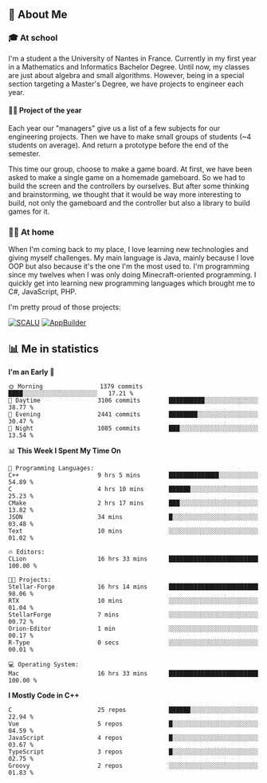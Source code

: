 ## 👀 About Me

### 🎓 At school

I'm a student a the University of Nantes in France. Currently in my first year in a Mathematics and Informatics Bachelor Degree. Until now, my classes are just about algebra and small algorithms. However, being in a special section targeting a Master's Degree, we have projects to engineer each year. 

#### 🔧🔬 Project of the year

Each year our "managers" give us a list of a few subjects for our engineering projects. Then we have to make small groups of students (~4 students on average). And return a prototype before the end of the semester.

This time our group, choose to make a game board. At first, we have been asked to make a single game on a homemade gameboard. So we had to build the screen and the controllers by ourselves. 
But after some thinking and brainstorming, we thought that it would be way more interesting to build, not only the gameboard and the controller but also a library to build games for it.

### 👨‍💻 At home

When I'm coming back to my place, I love learning new technologies and giving myself challenges. My main language is Java, mainly because I love OOP but also because it's the one I'm the most used to. I'm programming since my twelves when I was only doing Minecraft-oriented programming.  I quickly get into learning new programming languages which brought me to C#, JavaScript, PHP. 

I'm pretty proud of those projects:

[![SCALU](https://github-readme-stats.vercel.app/api/pin?username=renardfute&repo=SCALU)](https://github.com/renardfute/scalu)
[![AppBuilder](https://github-readme-stats.vercel.app/api/pin?username=pulsedev2&repo=AppBuilder)](https://github.com/pulsedev2/AppBuilder)

## 📊 Me in statistics
<!--START_SECTION:waka-->
**I'm an Early 🐤** 

```text
🌞 Morning                1379 commits        ████░░░░░░░░░░░░░░░░░░░░░   17.21 % 
🌆 Daytime                3106 commits        ██████████░░░░░░░░░░░░░░░   38.77 % 
🌃 Evening                2441 commits        ████████░░░░░░░░░░░░░░░░░   30.47 % 
🌙 Night                  1085 commits        ███░░░░░░░░░░░░░░░░░░░░░░   13.54 % 
```


📊 **This Week I Spent My Time On** 

```text
💬 Programming Languages: 
C++                      9 hrs 5 mins        ██████████████░░░░░░░░░░░   54.89 % 
C                        4 hrs 10 mins       ██████░░░░░░░░░░░░░░░░░░░   25.23 % 
CMake                    2 hrs 17 mins       ███░░░░░░░░░░░░░░░░░░░░░░   13.82 % 
JSON                     34 mins             █░░░░░░░░░░░░░░░░░░░░░░░░   03.48 % 
Text                     10 mins             ░░░░░░░░░░░░░░░░░░░░░░░░░   01.02 % 

🔥 Editors: 
CLion                    16 hrs 33 mins      █████████████████████████   100.00 % 

🐱‍💻 Projects: 
Stellar-Forge            16 hrs 14 mins      █████████████████████████   98.06 % 
RTX                      10 mins             ░░░░░░░░░░░░░░░░░░░░░░░░░   01.04 % 
StellarForge             7 mins              ░░░░░░░░░░░░░░░░░░░░░░░░░   00.72 % 
Orion-Editor             1 min               ░░░░░░░░░░░░░░░░░░░░░░░░░   00.17 % 
R-Type                   0 secs              ░░░░░░░░░░░░░░░░░░░░░░░░░   00.01 % 

💻 Operating System: 
Mac                      16 hrs 33 mins      █████████████████████████   100.00 % 
```

**I Mostly Code in C++** 

```text
C                        25 repos            ██████░░░░░░░░░░░░░░░░░░░   22.94 % 
Vue                      5 repos             █░░░░░░░░░░░░░░░░░░░░░░░░   04.59 % 
JavaScript               4 repos             █░░░░░░░░░░░░░░░░░░░░░░░░   03.67 % 
TypeScript               3 repos             █░░░░░░░░░░░░░░░░░░░░░░░░   02.75 % 
Groovy                   2 repos             ░░░░░░░░░░░░░░░░░░░░░░░░░   01.83 % 
```




<!--END_SECTION:waka-->
